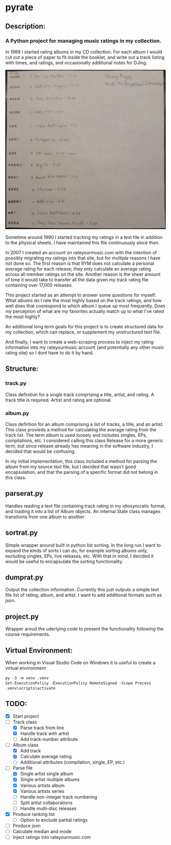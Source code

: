 # pyrate
## Description:

### A Python project for managing music ratings in my collection.

In 1988 I started rating albums in my CD collection. For each album I would cut out a piece of paper to fit inside the booklet, and write out a track listing with times, and ratings, and occasionally additional notes for DJing.

![Example Rating Sheet](./resources/rating-sheet.jpg)

Sometime around 1990 I started tracking my ratings in a text file in addition to the physical sheets. I have maintained this file continuously since then.

In 2007 I created an account on rateyourmusic.com with the intention of possibly migrating my ratings into that site, but for multiple reasons I have not done so. The first reason is that RYM does not calculate a personal average rating for each release; they only calculate an average rating across all member ratings on the site. Another reason is the sheer amount of time it would take to transfer all the data given my track rating file containing over 17,000 releases.

This project started as an attempt to answer some questions for myself: What albums do I rate the most highly based on the track ratings, and how well does that coorespond to which album I queue up most frequently. Does my perception of what are my favorites actually match up to what I've rated the most highly?

An additional long term goals for this project is to create structured data for my collection, which can replace, or supplement my unstructured text file.

And finally, I want to create a web-scraping process to inject my rating information into my rateyourmusic account (and potentially any other music rating site) so I dont have to do it by hand.

## Structure:

### track.py

Class definition for a single track comprising a title, artist, and rating. A track title is required. Artist and rating are optional.

### album.py

Class defintion for an album comprising a list of tracks, a title, and an artist. This class provieds a method for calculating the average rating from the track list. The term album is used loosely and includes singles, EPs, compilations, etc. I considered calling this class Release for a more generic term, but since release already has meaning in the software industry, I decided that would be confusing.

In my initial implementation, this class included a method for parsing the album from my source text file, but I decided that wasn't good encapsulation, and that the parsing of a specific format did not belong in this class.

## parserat.py

Handles reading a text file containing track rating in my idiosyncratic format, and loading it into a list of Album objects. An internal State class manages transitions from one album to another.

## sortrat.py

Simple wrapper around built in python list sorting. In the long run I want to expand the kinds of sorts I can do, for example sorting albums only, excluding singles, EPs, live releases, etc. With that in mind, I decided it would be useful to encapsulate the sorting functionality.

## dumprat.py

Output the collection information. Currently this just outputs a simple text file list of rating, album, and artist. I want to add additional formats such as json.

## project.py

Wrapper aroud the uderlying code to present the functionality following the course requirements.

## Virtual Environment:
When working in Visual Studio Code on Windows it is useful to create a virtual environment

```
py -3 -m venv .venv
Set-ExecutionPolicy -ExecutionPolicy RemoteSigned -Scope Process
.venv\scripts\activate
```

## TODO:
- [x] Start project
- [ ] Track class
  - [x] Parse track from line
  - [x] Handle track with artist
  - [ ] Add track-number attribute
- [ ] Album class
  - [x] Add track
  - [x] Calculate average rating
  - [ ] Additional attributes (compilation, single, EP, etc.)
- [ ] Parse file
  - [x] Single artist single album
  - [x] Single artist multiple albums
  - [x] Various artists album
  - [x] Various artists series
  - [ ] Handle non-integer track numbering
  - [ ] Split artist collaborations
  - [ ] Handle multi-disc releases
- [x] Produce ranking list
  - [ ] Option to exclude partial ratings 
- [ ] Produce json
- [ ] Calculate median and mode
- [ ] Inject ratings into rateyourmusic.com
